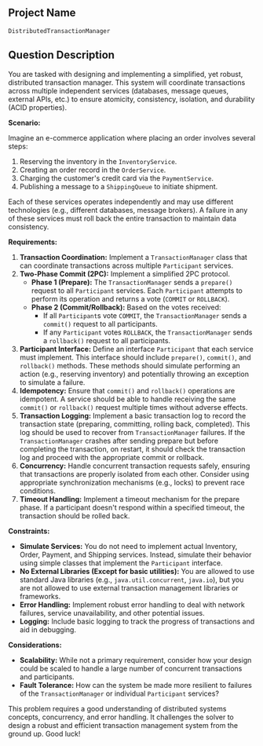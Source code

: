 ## Project Name

`DistributedTransactionManager`

## Question Description

You are tasked with designing and implementing a simplified, yet robust, distributed transaction manager. This system will coordinate transactions across multiple independent services (databases, message queues, external APIs, etc.) to ensure atomicity, consistency, isolation, and durability (ACID properties).

**Scenario:**

Imagine an e-commerce application where placing an order involves several steps:

1.  Reserving the inventory in the `InventoryService`.
2.  Creating an order record in the `OrderService`.
3.  Charging the customer's credit card via the `PaymentService`.
4.  Publishing a message to a `ShippingQueue` to initiate shipment.

Each of these services operates independently and may use different technologies (e.g., different databases, message brokers). A failure in any of these services must roll back the entire transaction to maintain data consistency.

**Requirements:**

1.  **Transaction Coordination:** Implement a `TransactionManager` class that can coordinate transactions across multiple `Participant` services.
2.  **Two-Phase Commit (2PC):**  Implement a simplified 2PC protocol.
    *   **Phase 1 (Prepare):** The `TransactionManager` sends a `prepare()` request to all `Participant` services. Each `Participant` attempts to perform its operation and returns a vote (`COMMIT` or `ROLLBACK`).
    *   **Phase 2 (Commit/Rollback):** Based on the votes received:
        *   If all `Participant`s vote `COMMIT`, the `TransactionManager` sends a `commit()` request to all participants.
        *   If any `Participant` votes `ROLLBACK`, the `TransactionManager` sends a `rollback()` request to all participants.
3.  **Participant Interface:** Define an interface `Participant` that each service must implement. This interface should include `prepare()`, `commit()`, and `rollback()` methods.  These methods should simulate performing an action (e.g., reserving inventory) and potentially throwing an exception to simulate a failure.
4.  **Idempotency:** Ensure that `commit()` and `rollback()` operations are idempotent.  A service should be able to handle receiving the same `commit()` or `rollback()` request multiple times without adverse effects.
5.  **Transaction Logging:** Implement a basic transaction log to record the transaction state (preparing, committing, rolling back, completed). This log should be used to recover from `TransactionManager` failures. If the `TransactionManager` crashes after sending prepare but before completing the transaction, on restart, it should check the transaction log and proceed with the appropriate commit or rollback.
6.  **Concurrency:** Handle concurrent transaction requests safely, ensuring that transactions are properly isolated from each other.  Consider using appropriate synchronization mechanisms (e.g., locks) to prevent race conditions.
7.  **Timeout Handling:** Implement a timeout mechanism for the prepare phase. If a participant doesn't respond within a specified timeout, the transaction should be rolled back.

**Constraints:**

*   **Simulate Services:** You do not need to implement actual Inventory, Order, Payment, and Shipping services. Instead, simulate their behavior using simple classes that implement the `Participant` interface.
*   **No External Libraries (Except for basic utilities):**  You are allowed to use standard Java libraries (e.g., `java.util.concurrent`, `java.io`), but you are not allowed to use external transaction management libraries or frameworks.
*   **Error Handling:** Implement robust error handling to deal with network failures, service unavailability, and other potential issues.
*   **Logging:** Include basic logging to track the progress of transactions and aid in debugging.

**Considerations:**

*   **Scalability:** While not a primary requirement, consider how your design could be scaled to handle a large number of concurrent transactions and participants.
*   **Fault Tolerance:**  How can the system be made more resilient to failures of the `TransactionManager` or individual `Participant` services?

This problem requires a good understanding of distributed systems concepts, concurrency, and error handling. It challenges the solver to design a robust and efficient transaction management system from the ground up. Good luck!
